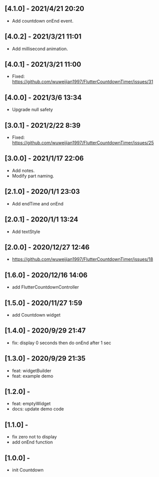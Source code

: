 ## [4.1.0] - 2021/4/21 20:20
- Add countdown onEnd event.
## [4.0.2] - 2021/3/21 11:01
- Add millisecond animation.

## [4.0.1] - 2021/3/21 11:00
- Fixed: https://github.com/wuweijian1997/FlutterCountdownTimer/issues/31

## [4.0.0] - 2021/3/6 13:34
- Upgrade null safety

## [3.0.1] - 2021/2/22 8:39
- Fixed: https://github.com/wuweijian1997/FlutterCountdownTimer/issues/25

## [3.0.0] - 2021/1/17 22:06
- Add notes.
- Modify part naming.

## [2.1.0] - 2020/1/1 23:03
- Add endTime and onEnd

## [2.0.1] - 2020/1/1 13:24
- Add textStyle

## [2.0.0] - 2020/12/27 12:46
- https://github.com/wuweijian1997/FlutterCountdownTimer/issues/18

## [1.6.0] - 2020/12/16 14:06
- add FlutterCountdownController

## [1.5.0] - 2020/11/27 1:59
- add Countdown widget

## [1.4.0] - 2020/9/29 21:47
- fix: display 0 seconds then do onEnd after 1 sec

## [1.3.0] - 2020/9/29 21:35
- feat: widgetBuilder
- feat: example demo

## [1.2.0] -
- feat: emptyWidget
- docs: update demo code

## [1.1.0] -
- fix zero not to display
- add onEnd function

## [1.0.0] -
- init Countdown


